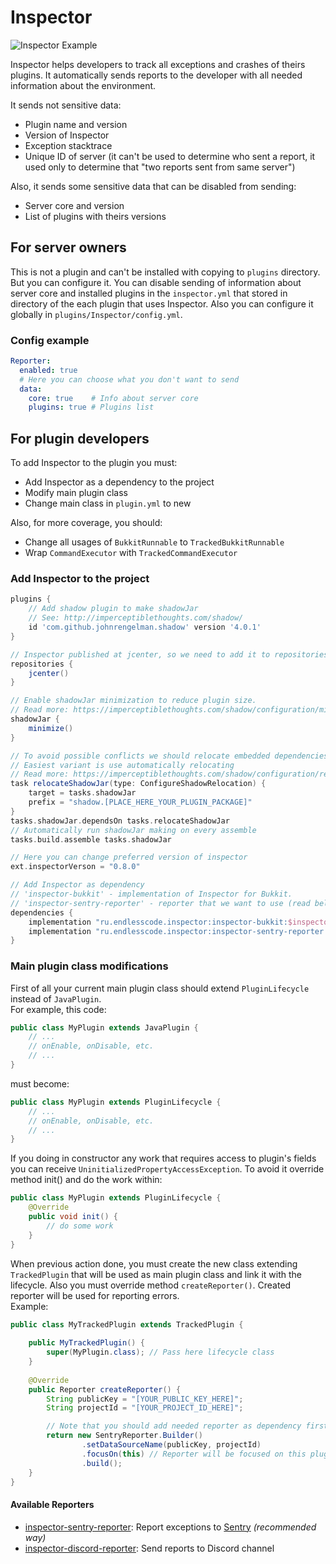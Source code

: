 # Inspector

![Inspector Example](https://gitlab.com/endlesscodegroup/inspector/raw/develop/images/example.png)  

Inspector helps developers to track all exceptions and crashes of theirs plugins.
It automatically sends reports to the developer with all needed information about the environment.

It sends not sensitive data:
- Plugin name and version
- Version of Inspector
- Exception stacktrace
- Unique ID of server (it can't be used to determine who sent a report, it used only to determine that "two reports sent from same server")

Also, it sends some sensitive data that can be disabled from sending:
- Server core and version
- List of plugins with theirs versions

## For server owners
This is not a plugin and can't be installed with copying to `plugins` directory.
But you can configure it.
You can disable sending of information about server core and installed plugins in the `inspector.yml` that stored in directory of the each plugin that uses Inspector.
Also you can configure it globally in `plugins/Inspector/config.yml`.

### Config example
```yaml
Reporter:
  enabled: true 
  # Here you can choose what you don't want to send
  data:
    core: true    # Info about server core
    plugins: true # Plugins list
```

## For plugin developers

To add Inspector to the plugin you must:
- Add Inspector as a dependency to the project
- Modify main plugin class
- Change main class in `plugin.yml` to new

Also, for more coverage, you should:
- Change all usages of `BukkitRunnable` to `TrackedBukkitRunnable`
- Wrap `CommandExecutor` with `TrackedCommandExecutor` 

### Add Inspector to the project
```groovy
plugins {
    // Add shadow plugin to make shadowJar
    // See: http://imperceptiblethoughts.com/shadow/
    id 'com.github.johnrengelman.shadow' version '4.0.1'
}

// Inspector published at jcenter, so we need to add it to repositories
repositories { 
    jcenter() 
}

// Enable shadowJar minimization to reduce plugin size.
// Read more: https://imperceptiblethoughts.com/shadow/configuration/minimizing/
shadowJar {
    minimize()
}

// To avoid possible conflicts we should relocate embedded dependencies to own unique package
// Easiest variant is use automatically relocating
// Read more: https://imperceptiblethoughts.com/shadow/configuration/relocation/#automatically-relocating-dependencies
task relocateShadowJar(type: ConfigureShadowRelocation) {
    target = tasks.shadowJar
    prefix = "shadow.[PLACE_HERE_YOUR_PLUGIN_PACKAGE]"
}
tasks.shadowJar.dependsOn tasks.relocateShadowJar
// Automatically run shadowJar making on every assemble
tasks.build.assemble tasks.shadowJar

// Here you can change preferred version of inspector
ext.inspectorVerson = "0.8.0"

// Add Inspector as dependency
// 'inspector-bukkit' - implementation of Inspector for Bukkit.
// 'inspector-sentry-reporter' - reporter that we want to use (read below about available reporters)
dependencies {
    implementation "ru.endlesscode.inspector:inspector-bukkit:$inspectorVerson"
    implementation "ru.endlesscode.inspector:inspector-sentry-reporter:$inspectorVerson"
}
```

### Main plugin class modifications

First of all your current main plugin class should extend `PluginLifecycle` instead of `JavaPlugin`.  
For example, this code:
```java
public class MyPlugin extends JavaPlugin {
    // ...
    // onEnable, onDisable, etc.
    // ...
}
```
must become:
```java
public class MyPlugin extends PluginLifecycle {
    // ...
    // onEnable, onDisable, etc.
    // ... 
}
```

If you doing in constructor any work that requires access to plugin's fields you can receive `UninitializedPropertyAccessException`.
To avoid it override method init() and do the work within:
```java
public class MyPlugin extends PluginLifecycle {
    @Override
    public void init() {
        // do some work
    } 
}
```

When previous action done, you must create the new class extending `TrackedPlugin` that will be used as main plugin class and link it with the lifecycle.
Also you must override method `createReporter()`. Created reporter will be used for reporting errors.  
Example:
```java
public class MyTrackedPlugin extends TrackedPlugin {
    
    public MyTrackedPlugin() {
        super(MyPlugin.class); // Pass here lifecycle class
    }
    
    @Override
    public Reporter createReporter() {
        String publicKey = "[YOUR_PUBLIC_KEY_HERE]";
        String projectId = "[YOUR_PROJECT_ID_HERE]";

        // Note that you should add needed reporter as dependency first.
        return new SentryReporter.Builder()
                .setDataSourceName(publicKey, projectId)
                .focusOn(this) // Reporter will be focused on this plugin
                .build();
    }
}
```

#### Available Reporters
- [inspector-sentry-reporter](inspector-sentry-reporter): Report exceptions to [Sentry](https://sentry.io/) *(recommended way)*
- [inspector-discord-reporter](inspector-discord-reporter): Send reports to Discord channel
